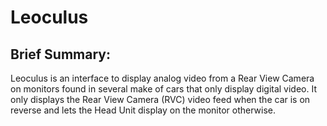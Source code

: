 # Leoculus

## Brief Summary:

Leoculus is an interface to display analog video from a Rear View Camera on monitors found in several make of cars that only display digital video. It only displays the Rear View Camera (RVC) video feed when the car is on reverse and lets the Head Unit display on the monitor otherwise.

